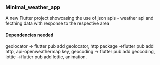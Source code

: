### Minimal_weather_app


A new Flutter project showcasing the use of json apis - weather api and fecthing data with response to the respective area
#### Dependencies needed
geolocator -> flutter pub add geolocator,
http package ->flutter pub add http,
api-openweathermap key,
geocoding -> flutter pub add geocoding,
lottie ->flutter pub add lottie, animation.


